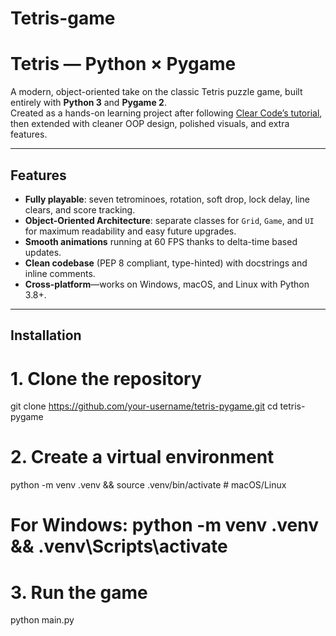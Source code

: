# Tetris-game
# Tetris — Python × Pygame

A modern, object-oriented take on the classic Tetris puzzle game, built entirely with **Python 3** and **Pygame 2**.  
Created as a hands-on learning project after following [Clear Code’s tutorial](https://youtu.be/nF_crEtmpBo), then extended with cleaner OOP design, polished visuals, and extra features.

---

## Features
- **Fully playable**: seven tetrominoes, rotation, soft drop, lock delay, line clears, and score tracking.  
- **Object-Oriented Architecture**: separate classes for `Grid`, `Game`, and `UI` for maximum readability and easy future upgrades.  
- **Smooth animations** running at 60 FPS thanks to delta-time based updates.  
- **Clean codebase** (PEP 8 compliant, type-hinted) with docstrings and inline comments.  
- **Cross-platform**—works on Windows, macOS, and Linux with Python 3.8+.  

---

## Installation


# 1. Clone the repository
git clone https://github.com/your-username/tetris-pygame.git
cd tetris-pygame

# 2.  Create a virtual environment
python -m venv .venv && source .venv/bin/activate  # macOS/Linux
# For Windows: python -m venv .venv && .venv\Scripts\activate

# 3. Run the game
python main.py
